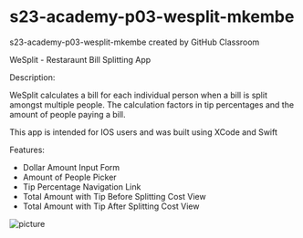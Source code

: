 # s23-academy-p03-wesplit-mkembe
s23-academy-p03-wesplit-mkembe created by GitHub Classroom

WeSplit - Restaraunt Bill Splitting App

Description: 

WeSplit calculates a bill for each individual person when a bill is split amongst multiple people. The calculation factors in tip percentages and the amount of people paying a bill. 

This app is intended for IOS users and was built using XCode and Swift

Features: 
- Dollar Amount Input Form 
- Amount of People Picker
- Tip Percentage Navigation Link
- Total Amount with Tip Before Splitting Cost View
- Total Amount with Tip After Splitting Cost View

![picture](https://github.com/appteamcarolina/s23-academy-p03-wesplit-mkembe/blob/main/wesplit.png?raw=true)
